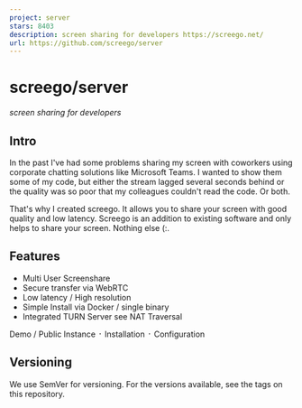 ```yaml
---
project: server
stars: 8403
description: screen sharing for developers https://screego.net/
url: https://github.com/screego/server
---
```


screego/server
==============

_screen sharing for developers_

Intro
-----

In the past I've had some problems sharing my screen with coworkers using corporate chatting solutions like Microsoft Teams. I wanted to show them some of my code, but either the stream lagged several seconds behind or the quality was so poor that my colleagues couldn't read the code. Or both.

That's why I created screego. It allows you to share your screen with good quality and low latency. Screego is an addition to existing software and only helps to share your screen. Nothing else (:.

Features
--------

-   Multi User Screenshare
-   Secure transfer via WebRTC
-   Low latency / High resolution
-   Simple Install via Docker / single binary
-   Integrated TURN Server see NAT Traversal

Demo / Public Instance ᛫ Installation ᛫ Configuration

Versioning
----------

We use SemVer for versioning. For the versions available, see the tags on this repository.
